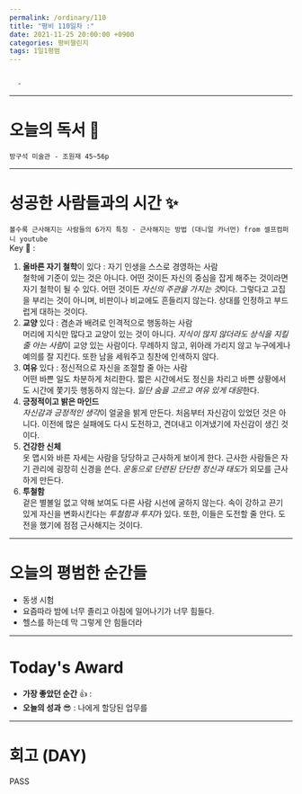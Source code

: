 ```yaml
---
permalink: /ordinary/110
title: "평비 110일차 :"
date: 2021-11-25 20:00:00 +0900
categories: 평비챌린지
tags: 1일1평범 
---
```

```

  - 
```

---
# 오늘의 독서 📕
`방구석 미술관 - 조원재 45~56p`  


---
# 성공한 사람들과의 시간 ✨
`볼수록 근사해지는 사람들의 6가지 특징 - 근사해지는 방법 (대니얼 카너먼) from 셀프컴퍼니 youtube`  
Key 🔑 : 
1. **올바른 자기 철학**이 있다 : 자기 인생을 스스로 경영하는 사람  
  철학에 기준이 있는 것은 아니다. 어떤 것이든 자신의 중심을 잡게 해주는 것이라면 자기 철학이 될 수 있다. 어떤 것이든 *자신의 주관을 가지는 것*이다. 그렇다고 고집을 부리는 것이 아니며, 비판이나 비교에도 흔들리지 않는다. 상대를 인정하고 부드럽게 대하는 것이다.
2. **교양** 있다 : 겸손과 배려로 인격적으로 행동하는 사람  
  머리에 지식만 많다고 교양이 있는 것이 아니다. *지식이 많지 않더라도 상식을 지킬 줄 아는 사람*이 교양 있는 사람이다. 무례하지 않고, 위아래 가리지 않고 누구에게나 예의를 잘 지킨다. 또한 남을 세워주고 칭찬에 인색하지 않다.
3. **여유** 있다 : 정신적으로 자신을 조절할 줄 아는 사람  
  어떤 바쁜 일도 차분하게 처리한다. 짧은 시간에서도 정신을 차리고 바쁜 상황에서도 시간에 쫓기듯 행동하지 않는다. *일단 숨을 고르고 여유 있게 대응*한다.
4. **긍정적이고 밝은 마인드**  
  *자신감과 긍정적인 생각*이 얼굴을 밝게 만든다. 처음부터 자신감이 있었던 것은 아니다. 이전에 많은 실패에도 다시 도전하고, 견뎌내고 이겨냈기에 자신감이 생긴 것이다.
5. **건강한 신체**  
  옷 맵시와 바른 자세는 사람을 당당하고 근사하게 보이게 한다. 근사한 사람들은 자기 관리에 굉장히 신경을 쓴다. *운동으로 단련된 단단한 정신과 태도*가 외모를 근사하게 만든다.
6. **투철함**  
  겉은 별볼일 없고 약해 보여도 다른 사람 시선에 굴하지 않는다. 속이 강하고 끈기 있게 자신을 변화시킨다는 *투철함과 투지*가 있다. 또한, 이들은 도전할 줄 안다. 도전을 했기에 점점 근사해지는 것이다. 

---
# 오늘의 평범한 순간들
- 동생 시험
- 요즘따라 밤에 너무 졸리고 아침에 일어나기가 너무 힘들다.
- 헬스를 하는데 막 그렇게 안 힘들더라

---
# Today's Award
- **가장 좋았던 순간** 👍 : 
- **오늘의 성과** 😎 : 나에게 할당된 업무를 

---
# 회고 (DAY)
PASS